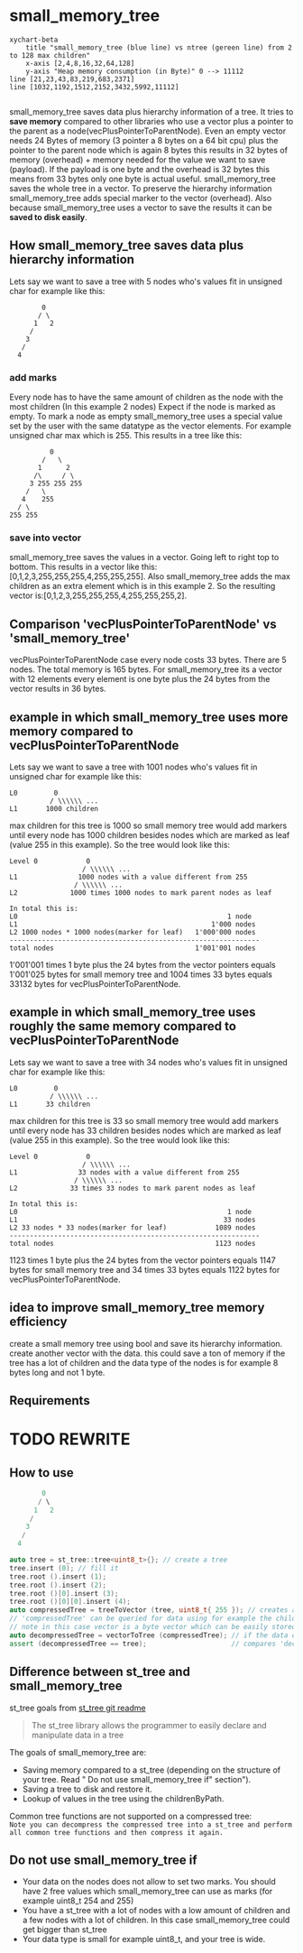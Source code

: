 # small_memory_tree

```mermaid
xychart-beta
    title "small_memory_tree (blue line) vs ntree (gereen line) from 2 to 128 max children"
    x-axis [2,4,8,16,32,64,128]
    y-axis "Heap memory consumption (in Byte)" 0 --> 11112
line [21,23,43,83,219,683,2371]
line [1032,1192,1512,2152,3432,5992,11112]


```

small_memory_tree saves data plus hierarchy information of a tree. It tries to **save memory** compared to other libraries who use a vector plus a pointer to the parent as a node(vecPlusPointerToParentNode). Even an empty vector needs 24 Bytes of memory (3 pointer a 8 bytes on a 64 bit cpu) plus the pointer to the parent node which is again 8 bytes this results in 32 bytes of memory (overhead) + memory needed for the value we want to save (payload). If the payload is one byte and the overhead is 32 bytes this means from 33 bytes only one byte is actual useful. small_memory_tree saves the whole tree in a vector. To preserve the hierarchy information small_memory_tree adds special marker to the vector (overhead). Also because small_memory_tree uses a vector to save the results it can be **saved to disk easily**.


## How small_memory_tree saves data plus hierarchy information 

Lets say we want to save a tree with 5 nodes who's values fit in unsigned char for example like this:
```
        0
       / \
      1   2
     /
    3
   /
  4
```
### add marks

Every node has to have the same amount of children as the node with the most children (In this example 2 nodes) Expect if the node is marked as empty. To mark a node as empty small_memory_tree uses a special value set by the user with the same datatype as the vector elements. For example unsigned char max which is 255. This results in a tree like this:

```
          0
        /   \
       1      2
      /\     / \
     3 255 255 255
    /   \
   4    255
  / \
255 255
```
### save into vector

small_memory_tree saves the values in a vector. Going left to right top to bottom.
This results in a vector like this: [0,1,2,3,255,255,255,4,255,255,255]. Also small_memory_tree adds the max children as an extra element which is in this example 2. So the resulting vector is:[0,1,2,3,255,255,255,4,255,255,255,2]. 


## Comparison  'vecPlusPointerToParentNode' vs 'small_memory_tree'
vecPlusPointerToParentNode case every node costs 33 bytes. There are 5 nodes. The total memory is 165 bytes. For small_memory_tree its a vector with 12 elements every element is one byte plus the 24 bytes from the vector results in 36 bytes.


## example in which small_memory_tree uses more memory compared to vecPlusPointerToParentNode
Lets say we want to save a tree with 1001 nodes who's values fit in unsigned char for example like this:
```
L0         0
          / \\\\\\ ...
L1       1000 children
```

max children for this tree is 1000 so small memory tree would add markers until every node has 1000 children besides nodes which are marked as leaf (value 255 in this example). So the tree would look like this:

```
Level 0            0
                  / \\\\\\ ...
L1               1000 nodes with a value different from 255
                / \\\\\\ ...
L2             1000 times 1000 nodes to mark parent nodes as leaf
```
```
In total this is:  
L0                                                    1 node  
L1                                                1'000 nodes  
L2 1000 nodes * 1000 nodes(marker for leaf)   1'000'000 nodes  
--------------------------------------------------------------  
total nodes                                   1'001'001 nodes  
```
1'001'001 times 1 byte plus the 24 bytes from the vector pointers equals 1'001'025 bytes for small memory tree and 1004 times 33 bytes equals 33132 bytes for vecPlusPointerToParentNode.


## example in which small_memory_tree uses roughly the same memory compared to vecPlusPointerToParentNode
Lets say we want to save a tree with 34 nodes who's values fit in unsigned char for example like this:
```
L0         0
          / \\\\\\ ...
L1       33 children
```

max children for this tree is 33 so small memory tree would add markers until every node has 33 children besides nodes which are marked as leaf (value 255 in this example). So the tree would look like this:

```
Level 0            0
                  / \\\\\\ ...
L1               33 nodes with a value different from 255
                / \\\\\\ ...
L2             33 times 33 nodes to mark parent nodes as leaf
```
```
In total this is:  
L0                                                    1 node  
L1                                                   33 nodes  
L2 33 nodes * 33 nodes(marker for leaf)            1089 nodes  
--------------------------------------------------------------  
total nodes                                        1123 nodes  
```
1123 times 1 byte plus the 24 bytes from the vector pointers equals 1147 bytes for small memory tree and 34 times 33 bytes equals 1122 bytes for vecPlusPointerToParentNode.


## idea to improve small_memory_tree memory efficiency
create a small memory tree using bool and save its hierarchy information. create another vector with the data. this could save a ton of memory if the tree has a lot of children and the data type of the nodes is for example 8 bytes long and not 1 byte.


## Requirements



# TODO REWRITE
## How to use

```cpp
        0
       / \
      1   2
     /
    3
   /
  4

auto tree = st_tree::tree<uint8_t>{}; // create a tree
tree.insert (0); // fill it
tree.root ().insert (1);
tree.root ().insert (2);
tree.root ()[0].insert (3);
tree.root ()[0][0].insert (4);
auto compressedTree = treeToVector (tree, uint8_t{ 255 }); // creates a vector with the data from tree using 255 as marker for empty and 254 for child
// 'compressedTree' can be queried for data using for example the childrenByPath function TODO write example
// note in this case vector is a byte vector which can be easily stored in a database.
auto decompressedTree = vectorToTree (compressedTree); // if the data of compressedTree needs to be altered it can be decompressed.
assert (decompressedTree == tree);                     // compares 'decompressedTree' with 'tree'
```

## Difference between st_tree and small_memory_tree

st_tree goals from [st_tree git readme](https://github.com/erikerlandson/st_tree)
> The st_tree library allows the programmer to easily declare and manipulate data in a tree

The goals of small_memory_tree are:

- Saving memory compared to a st_tree (depending on the structure of your tree. Read " Do not use small_memory_tree if"
  section").
- Saving a tree to disk and restore it.
- Lookup of values in the tree using the childrenByPath.

Common tree functions are not supported on a compressed tree:  
`
Note you can decompress the compressed tree into a st_tree and perform all common tree functions and then compress it
again.
`

## Do not use small_memory_tree if

- Your data on the nodes does not allow to set two marks. You should have 2 free values which small_memory_tree can use
  as marks (for example uint8_t 254 and 255)
- You have a st_tree with a lot of nodes with a low amount of children and a few nodes with a lot of children. In this
  case small_memory_tree could get bigger than st_tree
- Your data type is small for example uint8_t, and your tree is wide.


